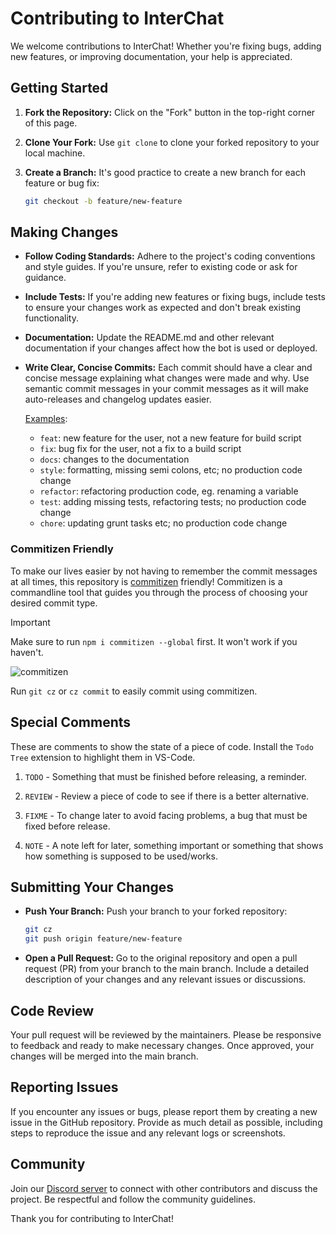 # Contributing to InterChat

We welcome contributions to InterChat! Whether you're fixing bugs, adding new features, or improving documentation, your help is appreciated.

## Getting Started

1. **Fork the Repository:** Click on the "Fork" button in the top-right corner of this page.
2. **Clone Your Fork:** Use `git clone` to clone your forked repository to your local machine.
3. **Create a Branch:** It's good practice to create a new branch for each feature or bug fix:

   ```sh
   git checkout -b feature/new-feature
   ```

## Making Changes

- **Follow Coding Standards:** Adhere to the project's coding conventions and style guides. If you're unsure, refer to existing code or ask for guidance.
- **Include Tests:** If you're adding new features or fixing bugs, include tests to ensure your changes work as expected and don't break existing functionality.
- **Documentation:** Update the README.md and other relevant documentation if your changes affect how the bot is used or deployed.
- **Write Clear, Concise Commits:** Each commit should have a clear and concise message explaining what changes were made and why. Use semantic commit messages in your commit messages as it will make auto-releases and changelog updates easier.

  [Examples](https://gist.github.com/joshbuchea/6f47e86d2510bce28f8e7f42ae84c716):

  - `feat`: new feature for the user, not a new feature for build script
  - `fix`: bug fix for the user, not a fix to a build script
  - `docs`: changes to the documentation
  - `style`: formatting, missing semi colons, etc; no production code change
  - `refactor`: refactoring production code, eg. renaming a variable
  - `test`: adding missing tests, refactoring tests; no production code change
  - `chore`: updating grunt tasks etc; no production code change

### Commitizen Friendly

  To make our lives easier by not having to remember the commit messages at all times, this repository is [commitizen](https://www.npmjs.com/package/commitizen) friendly! Commitizen is a commandline tool that guides you through the process of choosing your desired commit type.

  > [!IMPORTANT]
  > Make sure to run `npm i commitizen --global` first. It won't work if you haven't.

  ![commitizen](https://commitizen-tools.github.io/commitizen/images/demo.gif)

  Run `git cz` or `cz commit` to easily commit using commitizen.

## Special Comments

These are comments to show the state of a piece of code. Install the `Todo Tree` extension to highlight them in VS-Code.

1. `TODO` - Something that must be finished before releasing, a reminder.

2. `REVIEW` - Review a piece of code to see if there is a better alternative.

3. `FIXME` - To change later to avoid facing problems, a bug that must be fixed before release.

4. `NOTE` - A note left for later, something important or something that shows how something is supposed to be used/works.

## Submitting Your Changes

- **Push Your Branch:** Push your branch to your forked repository:

  ```sh
  git cz
  git push origin feature/new-feature
  ```

- **Open a Pull Request:** Go to the original repository and open a pull request (PR) from your branch to the main branch. Include a detailed description of your changes and any relevant issues or discussions.

## Code Review

Your pull request will be reviewed by the maintainers. Please be responsive to feedback and ready to make necessary changes. Once approved, your changes will be merged into the main branch.

## Reporting Issues

If you encounter any issues or bugs, please report them by creating a new issue in the GitHub repository. Provide as much detail as possible, including steps to reproduce the issue and any relevant logs or screenshots.

## Community

Join our [Discord server](https://interchat.fun/support) to connect with other contributors and discuss the project. Be respectful and follow the community guidelines.

Thank you for contributing to InterChat!
